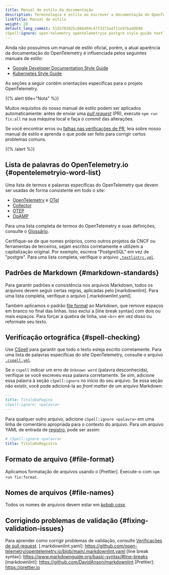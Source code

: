 ```yaml
---
title: Manual de estilo da documentação
description: Terminologia e estilo ao escrever a documentação do OpenTelemetry.
linkTitle: Manual de estilo
weight: 20
default_lang_commit: 5155703825c086d69c47f3372adf11e97badd89d
cSpell:ignore: open-telemetry opentelemetryio postgre style-guide textlintrc
---
```


Ainda não possuímos um manual de estilo oficial, porém, a atual aparência da
documentação do OpenTelemetry é influenciada pelos seguintes manuais de estilo:

- [Google Developer Documentation Style Guide](https://developers.google.com/style)
- [Kubernetes Style Guide](https://kubernetes.io/docs/contribute/style/style-guide/)

As seções a seguir contêm orientações específicas para o projeto OpenTelemetry.

{{% alert title="Nota" %}}

Muitos requisitos do nosso manual de estilo podem ser aplicados automaticamente:
antes de enviar uma
[_pull request_](https://docs.github.com/en/get-started/learning-about-github/github-glossary#pull-request)
(PR), execute `npm run fix:all` na sua máquina local e faça o _commit_ das
alterações.

Se você encontrar erros ou [falhas nas verificações de PR](../pr-checks), leia
sobre nosso manual de estilo e aprenda o que pode ser feito para corrigir certos
problemas comuns.

{{% /alert %}}

## Lista de palavras do OpenTelemetry.io {#opentelemetryio-word-list}

Uma lista de termos e palavras específicas do OpenTelemetry que devem ser usadas
de forma consistente em todo o site:

- [OpenTelemetry](/docs/concepts/glossary/#opentelemetry) e
  [OTel](/docs/concepts/glossary/#otel)
- [Collector](/docs/concepts/glossary/#collector)
- [OTEP](/docs/concepts/glossary/#otep)
- [OpAMP](/docs/concepts/glossary/#opamp)

Para uma lista completa de termos do OpenTelemetry e suas definições, consulte o
[Glossário](/docs/concepts/glossary/).

Certifique-se de que nomes próprios, como outros projetos da CNCF ou ferramentas
de terceiros, sejam escritos corretamente e utilizem a capitalização original.
Por exemplo, escreva "PostgreSQL" em vez de "postgre". Para uma lista completa,
verifique o arquivo
[`.textlintrc.yml`](https://github.com/open-telemetry/opentelemetry.io/blob/main/.textlintrc.yml).

## Padrões de Markdown {#markdown-standards}

Para garantir padrões e consistência nos arquivos Markdown, todos os arquivos
devem seguir certas regras, aplicadas pelo [markdownlint]. Para uma lista
completa, verifique o arquivo [.markdownlint.yaml].

Também aplicamos o padrão [file format](#file-format) ao Markdown, que remove
espaços em branco no final das linhas. Isso exclui a [line break syntax] com
dois ou mais espaços. Para forçar a quebra de linha, use `<br>` em vez disso ou
reformate seu texto.

## Verificação ortográfica {#spell-checking}

Use [CSpell](https://github.com/streetsidesoftware/cspell) para garantir que
todo o texto esteja escrito corretamente. Para uma lista de palavras específicas
do site OpenTelemetry, consulte o arquivo
[`.cspell.yml`](https://github.com/open-telemetry/opentelemetry.io/blob/main/.cspell.yml).

Se o `cspell` indicar um erro de `Unknown word` (palavra desconhecida),
verifique se você escreveu essa palavra corretamente. Se sim, adicione essa
palavra à seção `cSpell:ignore` no início do seu arquivo. Se essa seção não
existir, você pode adicioná-la ao _front matter_ de um arquivo Markdown:
```markdown
---
title: TituloDaPagina
cSpell:ignore: <palavra>
---
```

Para qualquer outro arquivo, adicione `cSpell:ignore <palavra>` em uma linha de
comentário apropriada para o contexto do arquivo. Para um arquivo YAML de
entrada de [registro](/ecosystem/registry/), pode ser assim:

```yaml
# cSpell:ignore <palavra>
title: TituloDoRegistro
```

## Formato de arquivo {#file-format}

Aplicamos formatação de arquivos usando o [Prettier]. Execute-o com
`npm run fix:format`.

## Nomes de arquivos {#file-names}

Todos os nomes de arquivos devem estar em
[_kebab case_](https://en.wikipedia.org/wiki/Letter_case#Kebab_case).

## Corrigindo problemas de validação {#fixing-validation-issues}

Para aprender como corrigir problemas de validação, consulte [Verificações de pull request](../pr-checks).
[.markdownlint.yaml]:
  https://github.com/open-telemetry/opentelemetry.io/blob/main/.markdownlint.yaml
[line break syntax]: https://www.markdownguide.org/basic-syntax/#line-breaks
[markdownlint]: https://github.com/DavidAnson/markdownlint
[Prettier]: https://prettier.io
